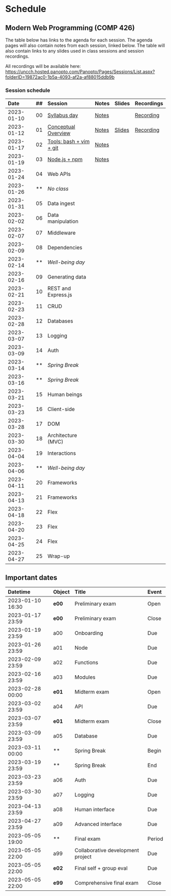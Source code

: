 # Schedule

## Modern Web Programming (COMP 426)

The table below has links to the agenda for each session.
The agenda pages will also contain notes from each session, linked below.
The table will also contain links to any slides used in class sessions and session recordings.

All recordings will be available here: https://uncch.hosted.panopto.com/Panopto/Pages/Sessions/List.aspx?folderID=19872ac0-1b5a-4093-af2a-af88015ddb9b

### Session schedule

| Date | ## | Session | Notes | Slides | Recordings |
|:--- |:--- |:--- |:--- |:--- |:--- |
| 2023-01-10 | 00 | [Syllabus day](./00-syllabus.md) | [Notes](./00-syllabus.md#notes) |  | [Recording](https://uncch.hosted.panopto.com/Panopto/Pages/Viewer.aspx?id=f39c9e8c-ed9b-4fdd-a66a-af86017b66fb) |
| 2023-01-12 | 01 | [Conceptual Overview](./01-overview.md) | [Notes](./01-overview.md#notes) | [Slides](https://docs.google.com/presentation/d/1pvG52hIARKD_JGr1QrtxpY66lShBqVEcNKDBvAe4HS4/edit?usp=sharing) | [Recording](https://uncch.hosted.panopto.com/Panopto/Pages/Viewer.aspx?id=01f4d5e1-ccea-443b-aae8-af88017eb128) |
| 2023-01-17 | 02 | [Tools: bash + vim + git](./02-tools.md) | [Notes](./02-tools.md#notes) |  |  |
| 2023-01-19 | 03 | [Node.js + npm](./03-node.md) | [Notes](./03-node.md#notes) |  |  |
| 2023-01-24 | 04 | Web APIs |  |  |  |
| 2023-01-26 | ** | _No class_ |  |  |  |
| 2023-01-31 | 05 | Data ingest |  |  |  |
| 2023-02-02 | 06 | Data manipulation |  |  |  |
| 2023-02-07 | 07 | Middleware |  |  |  |
| 2023-02-09 | 08 | Dependencies |  |  |  |
| 2023-02-14 | ** | _Well-being day_ |  |  |  |
| 2023-02-16 | 09 | Generating data |  |  |  |
| 2023-02-21 | 10 | REST and Express.js |  |  |  |
| 2023-02-23 | 11 | CRUD |  |  |  |
| 2023-02-28 | 12 | Databases |  |  |  |
| 2023-03-07 | 13 | Logging |  |  |  |
| 2023-03-09 | 14 | Auth |  |  |  |
| 2023-03-14 | ** | _Spring Break_ |  |  |  |
| 2023-03-16 | ** | _Spring Break_ |  |  |  |
| 2023-03-21 | 15 | Human beings |  |  |  |
| 2023-03-23 | 16 | Client-side |  |  |  |
| 2023-03-28 | 17 | DOM |  |  |  |
| 2023-03-30 | 18 | Architecture (MVC) |  |  |  |
| 2023-04-04 | 19 | Interactions |  |  |  |
| 2023-04-06 | ** | _Well-being day_ |  |  |  |
| 2023-04-11 | 20 | Frameworks |  |  |  |
| 2023-04-13 | 21 | Frameworks |  |  |  |
| 2023-04-18 | 22 | Flex |  |  |  |
| 2023-04-20 | 23 | Flex |  |  |  |
| 2023-04-25 | 24 | Flex |  |  |  |
| 2023-04-27 | 25 | Wrap-up |  |  |  |

## Important dates

| Datetime | Object | Title | Event | 
|:--- |:--- |:--- |:--- |
| 2023-01-10 16:30 | **e00** | Preliminary exam | Open |
| 2023-01-17 23:59 | **e00** | Preliminary exam | Close |
| 2023-01-19 23:59 | a00 | Onboarding | Due |
| 2023-01-26 23:59 | a01 | Node | Due |
| 2023-02-09 23:59 | a02 | Functions | Due |
| 2023-02-16 23:59 | a03 | Modules | Due |
| 2023-02-28 00:00 | **e01** | Midterm exam | Open |
| 2023-03-02 23:59 | a04 | API | Due |
| 2023-03-07 23:59 | **e01** | Midterm exam | Close |
| 2023-03-09 23:59 | a05 | Database | Due |
| 2023-03-11 00:00 | **  | Spring Break | Begin |
| 2023-03-19 23:59 | **  | Spring Break | End |
| 2023-03-23 23:59 | a06 | Auth | Due |
| 2023-03-30 23:59 | a07 | Logging | Due |
| 2023-04-13 23:59 | a08 | Human interface | Due |
| 2023-04-27 23:59 | a09 | Advanced interface | Due |
| 2023-05-05 19:00 | **  | Final exam | Period |
| 2023-05-05 22:00 | a99 | Collaborative development project | Due |
| 2023-05-05 22:00 | **e02** | Final self + group eval | Due |
| 2023-05-05 22:00 | **e99** | Comprehensive final exam | Close |
